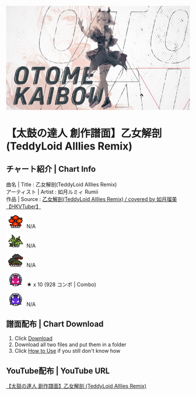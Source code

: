 ![乙女解剖](/images/Otome_Kaibou.jpg)
# 【太鼓の達人 創作譜面】乙女解剖 (TeddyLoid Alllies Remix)

## チャート紹介 | Chart Info 

曲名 | Title : 乙女解剖(TeddyLoid Alllies Remix)  
アーティスト | Artist : 如月ルミィ Rumii  
作品 | Source : [乙女解剖(TeddyLoid Alllies Remix) / covered by 如月瑠美【HKVTuber】](https://youtu.be/aJrmp1weiXU)  

![Easy](/images/Easy.png) N/A 

![Normal](/images/Normal.png) N/A 

![Hard](/images/Hard.png) N/A  

![Oni](/images/Oni.png) ★ x 10 (928 コンボ | Combo)

![Ura](/images/Ura.png) N/A  

## 譜面配布 | Chart Download

1. Click [Download](/download)
2. Download all two files and put them in a folder
3. Click [How to Use](https://github.com/upsidesunny/Akuma-Aidoru-Shinkaron-Taiko/blob/main/details.md#How-to-Use) if you still don't know how

## YouTube配布 | YouTube URL

[【太鼓の達人 創作譜面】乙女解剖 (TeddyLoid Alllies Remix)](https://youtu.be/icc2ZYCEZ6k)


